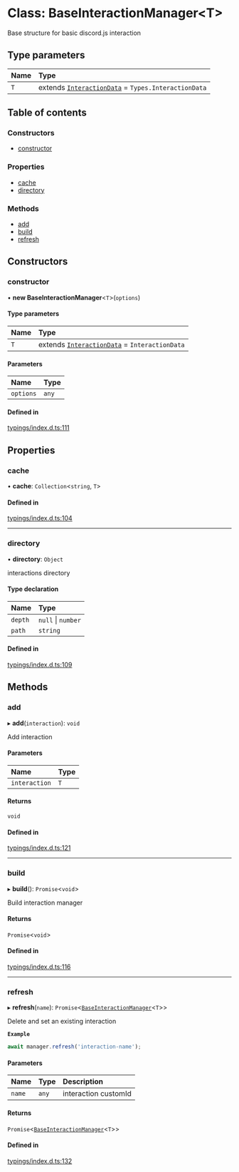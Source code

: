 # Class: BaseInteractionManager<T\>

Base structure for basic discord.js interaction

## Type parameters

| Name | Type |
| :------ | :------ |
| `T` | extends [`InteractionData`](../wiki/Exports#interactiondata) = `Types.InteractionData` |

## Table of contents

### Constructors

- [constructor](../wiki/BaseInteractionManager#constructor)

### Properties

- [cache](../wiki/BaseInteractionManager#cache)
- [directory](../wiki/BaseInteractionManager#directory)

### Methods

- [add](../wiki/BaseInteractionManager#add)
- [build](../wiki/BaseInteractionManager#build)
- [refresh](../wiki/BaseInteractionManager#refresh)

## Constructors

### constructor

• **new BaseInteractionManager**<`T`\>(`options`)

#### Type parameters

| Name | Type |
| :------ | :------ |
| `T` | extends [`InteractionData`](../wiki/Exports#interactiondata) = `InteractionData` |

#### Parameters

| Name | Type |
| :------ | :------ |
| `options` | `any` |

#### Defined in

[typings/index.d.ts:111](https://github.com/Natto-PKP/discord-sucrose/blob/9e8624c/typings/index.d.ts#L111)

## Properties

### cache

• **cache**: `Collection`<`string`, `T`\>

#### Defined in

[typings/index.d.ts:104](https://github.com/Natto-PKP/discord-sucrose/blob/9e8624c/typings/index.d.ts#L104)

___

### directory

• **directory**: `Object`

interactions directory

#### Type declaration

| Name | Type |
| :------ | :------ |
| `depth` | ``null`` \| `number` |
| `path` | `string` |

#### Defined in

[typings/index.d.ts:109](https://github.com/Natto-PKP/discord-sucrose/blob/9e8624c/typings/index.d.ts#L109)

## Methods

### add

▸ **add**(`interaction`): `void`

Add interaction

#### Parameters

| Name | Type |
| :------ | :------ |
| `interaction` | `T` |

#### Returns

`void`

#### Defined in

[typings/index.d.ts:121](https://github.com/Natto-PKP/discord-sucrose/blob/9e8624c/typings/index.d.ts#L121)

___

### build

▸ **build**(): `Promise`<`void`\>

Build interaction manager

#### Returns

`Promise`<`void`\>

#### Defined in

[typings/index.d.ts:116](https://github.com/Natto-PKP/discord-sucrose/blob/9e8624c/typings/index.d.ts#L116)

___

### refresh

▸ **refresh**(`name`): `Promise`<[`BaseInteractionManager`](../wiki/BaseInteractionManager)<`T`\>\>

Delete and set an existing interaction

**`Example`**

```js
await manager.refresh('interaction-name');
```

#### Parameters

| Name | Type | Description |
| :------ | :------ | :------ |
| `name` | `any` | interaction customId |

#### Returns

`Promise`<[`BaseInteractionManager`](../wiki/BaseInteractionManager)<`T`\>\>

#### Defined in

[typings/index.d.ts:132](https://github.com/Natto-PKP/discord-sucrose/blob/9e8624c/typings/index.d.ts#L132)
